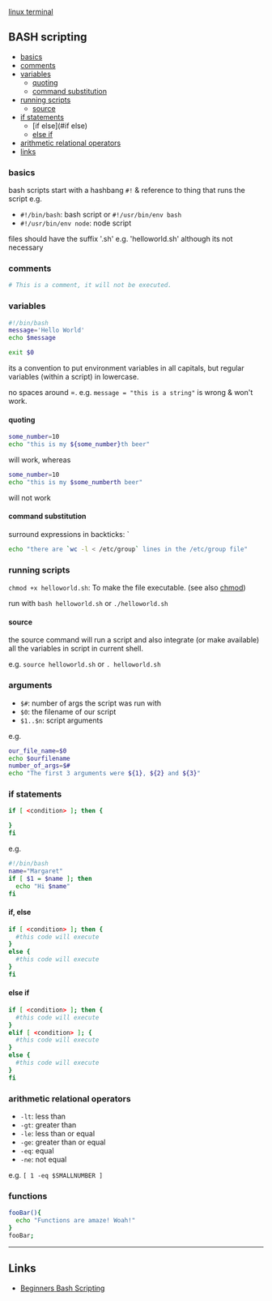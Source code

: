[linux terminal](terminal.md)

## BASH scripting

- [basics](#basics)
- [comments](#comments)
- [variables](#variables)
  - [quoting](#quoting)
  - [command substitution](#command-substitution)
- [running scripts](#running-scripts)
  - [source](#source)
- [if statements](#if-statements)
  - [if else](#if else)
  - [else if](#else-if)
- [arithmetic relational operators](#arithmetic-relational-operators)
- [links](#links)

### basics
bash scripts start with a hashbang `#!` & reference to thing that runs the script e.g.
- `#!/bin/bash`: bash script or `#!/usr/bin/env bash`
- `#!/usr/bin/env node`: node script

files should have the suffix '.sh' e.g. 'helloworld.sh' although its not necessary

### comments
```bash
# This is a comment, it will not be executed.
```

### variables

```bash
#!/bin/bash
message='Hello World'
echo $message

exit $0
```
its a convention to put environment variables in all capitals, but regular variables (within a script) in lowercase.

no spaces around =. e.g. `message = "this is a string"` is wrong & won't work.

#### quoting
```bash
some_number=10
echo "this is my ${some_number}th beer"
```

will work, whereas

```bash
some_number=10
echo "this is my $some_numberth beer"
```
will not work

#### command substitution
surround expressions in backticks: `

```bash
echo "there are `wc -l < /etc/group` lines in the /etc/group file"
```

### running scripts
`chmod +x helloworld.sh`: To make the file executable. (see also [chmod](terminal.md#chmod))

run with `bash helloworld.sh` or `./helloworld.sh`

#### source
the source command will run a script and also integrate (or make available) all the variables in script in current shell.

e.g. `source helloworld.sh` or `. helloworld.sh`

### arguments
- `$#`: number of args the script was run with
- `$0`: the filename of our script
- `$1..$n`: script arguments

e.g.
```bash
our_file_name=$0
echo $ourfilename
number_of_args=$#
echo "The first 3 arguments were ${1}, ${2} and ${3}"

```

### if statements
```bash
if [ <condition> ]; then {

}
fi
```

e.g.
```bash
#!/bin/bash
name="Margaret"
if [ $1 = $name ]; then
  echo "Hi $name"
fi

```

#### if, else
```sh
if [ <condition> ]; then {
  #this code will execute
}
else {
  #this code will execute
}
fi
```

#### else if
```sh
if [ <condition> ]; then {
  #this code will execute
}
elif [ <condition> ]; {
  #this code will execute
}
else {
  #this code will execute
}
fi
```

### arithmetic relational operators
- `-lt`: less than
- `-gt`: greater than
- `-le`: less than or equal
- `-ge`: greater than or equal
- `-eq`: equal
- `-ne`: not equal

e.g. `[ 1 -eq $SMALLNUMBER ]`


### functions
```sh
fooBar(){
  echo "Functions are amaze! Woah!"
}
fooBar;
```
---

## Links
- [Beginners Bash Scripting](https://help.ubuntu.com/community/Beginners/BashScripting)
